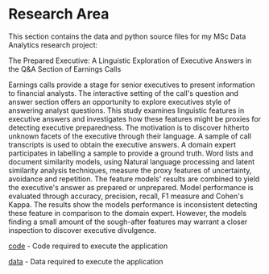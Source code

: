# Research Area

This section contains the data and python source files for my MSc Data Analytics research project:

The Prepared Executive: A Linguistic Exploration of Executive Answers in the Q&A Section of  Earnings Calls 

Earnings calls provide a stage for senior executives to present information to financial analysts. The interactive setting of the call's  question and answer section offers an opportunity to explore executives style of answering analyst questions. This study examines linguistic features in executive answers and investigates how these features might be proxies for detecting executive preparedness. The motivation is to discover hitherto unknown facets of the executive through their language. A sample of call transcripts is used to obtain the executive answers. A domain expert participates in labelling a sample to provide a ground truth. Word lists and document similarity models, using Natural language processing and latent similarity analysis techniques, measure the proxy features of uncertainty, avoidance and repetition. The feature models' results are combined to yield the executive's answer as prepared or unprepared. Model performance is evaluated through accuracy, precision, recall, F1 measure and Cohen's Kappa. The results show the models performance is inconsistent detecting these feature in comparison to the domain expert. However, the models finding a small amount of the sough-after features may warrant a closer inspection to discover executive divulgence.

[code](./data/README.md#code-area) - Code required to execute the application   

[data](./data/README.md#data-area) - Data required to execute the application 

